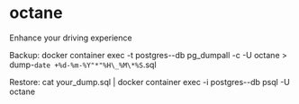 # octane

Enhance your driving experience

Backup:
docker container exec -t postgres--db pg_dumpall -c -U octane > dump-`date +%d-%m-%Y"*"%H\_%M\*%S`.sql

Restore:
cat your_dump.sql | docker container exec -i postgres--db psql -U octane
